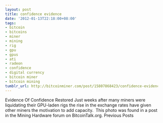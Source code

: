 ```yaml
---
layout: post
title: confidence evidence
date: '2012-01-13T22:18:00+08:00'
tags:
- bitcoin
- bitcoins
- miner
- mining
- rig
- gpu
- gpus
- ati
- radeon
- confidence
- digital currency
- bitcoin miner
- bitcoin mining
tumblr_url: http://bitcoinminer.com/post/15807868423/confidence-evidence
---
```

Evidence Of Confidence Restored
Just weeks after many miners were liquidating their GPU-laden rigs the rise in the exchange rates have given other miners the motivation to add capacity.  This photo was found in a post in the Mining Hardware forum on BitcoinTalk.org.
Previous Posts
